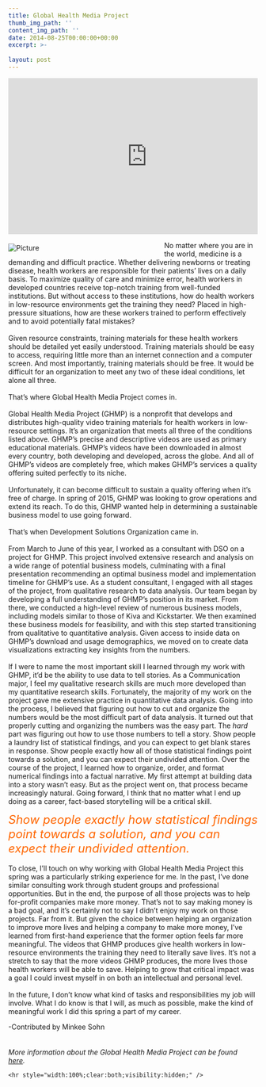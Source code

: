 ```yaml
---
title: Global Health Media Project
thumb_img_path: ''
content_img_path: ''
date: 2014-08-25T00:00:00+00:00
excerpt: >-
  
layout: post
---
```

<div>
  <div id="615052487142789898" align="center" style="width: 100%; overflow-y: hidden;" class="wcustomhtml">
    <iframe width="560" height="315" src="https://www.youtube.com/embed/XCrOde-JYs0" frameborder="0" allowfullscreen=""></iframe>
  </div>
</div>

<span class="imgPusher" style="float:left;height:0px"></span><span style="display: table;z-index:10;width:315px;position:relative;float:left;max-width:100%;;clear:left;margin-top:0px;*margin-top:0px"><a><img src="http://www.dsoglobal.org//uploads/2/4/1/8/24188388/9003244.jpg?299" style="margin-top: 5px; margin-bottom: 10px; margin-left: 0px; margin-right: 10px; none; max-width:100%" alt="Picture" class="galleryImageBorder wsite-image" /></a><span style="display: table-caption; caption-side: bottom; font-size: 90%; margin-top: -10px; margin-bottom: 10px; text-align: center;" class="wsite-caption"></span></span>

<div class="paragraph" style="text-align:left;display:block;">
  <span style="">No matter where you are in the world, medicine is a demanding and difficult practice. Whether delivering newborns or treating disease, health workers are responsible for their patients’ lives on a daily basis. To maximize quality of care and minimize error, health workers in developed countries receive top-notch training from well-funded institutions. But without access to these institutions, how do health workers in low-resource environments get the training they need? Placed in high-pressure situations, how are these workers trained to perform effectively and to avoid potentially fatal mistakes?</span><br /><span style=""></span><br /><span style=""></span> <span style="">Given resource constraints, training materials for these health workers should be detailed yet easily understood. Training materials should be easy to access, requiring little more than an internet connection and a computer screen. And most importantly, training materials should be free. It would be difficult for an organization to meet any two of these ideal conditions, let alone all three.</span><br /><span style=""></span><br /><span style=""></span> <span style="">That’s where Global Health Media Project comes in.</span><br /><span style=""></span><br /><span style=""></span> <span style="">Global Health Media Project (GHMP) is a nonprofit that develops and distributes high-quality video training materials for health workers in low-resource settings. It’s an organization that meets all three of the conditions listed above. GHMP’s precise and descriptive videos are used as primary educational materials. GHMP’s videos have been downloaded in almost every country, both developing and developed, across the globe. And all of GHMP’s videos are completely free, which makes GHMP’s services a quality offering suited perfectly to its niche.</span><br /><span style=""></span><br /><span style=""></span> <span style="">Unfortunately, it can become difficult to sustain a quality offering when it’s free of charge. In spring of 2015, GHMP was looking to grow operations and extend its reach. To do this, GHMP wanted help in determining a sustainable business model to use going forward.  </span><br /><span style=""></span><br /><span style=""></span> <span style="">That’s when Development Solutions Organization came in.</span><br /><span style=""></span><br /><span style=""></span> <span style="">From March to June of this year, I worked as a consultant with DSO on a project for GHMP. This project involved extensive research and analysis on a wide range of potential business models, culminating with a final presentation recommending an optimal business model and implementation timeline for GHMP’s use. As a student consultant, I engaged with all stages of the project, from qualitative research to data analysis. Our team began by developing a full understanding of GHMP’s position in its market. From there, we conducted a high-level review of numerous business models, including models similar to those of Kiva and Kickstarter. We then examined these business models for feasibility, and with this step started transitioning from qualitative to quantitative analysis. Given access to inside data on GHMP’s download and usage demographics, we moved on to create data visualizations extracting key insights from the numbers.</span><br /><span style=""></span><br /><span style=""></span> <span style="">If I were to name the most important skill I learned through my work with GHMP, it’d be the ability to use data to tell stories. As a Communication major, I feel my qualitative research skills are much more developed than my quantitative research skills. Fortunately, the majority of my work on the project gave me extensive practice in quantitative data analysis. Going into the process, I believed that figuring out how to cut and organize the numbers would be the most difficult part of data analysis. It turned out that properly cutting and organizing the numbers was the easy part. The <em style="">hard</em> part was figuring out how to use those numbers to tell a story. Show people a laundry list of statistical findings, and you can expect to get blank stares in response. Show people exactly how all of those statistical findings point towards a solution, and you can expect their undivided attention. Over the course of the project, I learned how to organize, order, and format numerical findings into a factual narrative. My first attempt at building data into a story wasn’t easy. But as the project went on, that process became increasingly natural. Going forward, I think that no matter what I end up doing as a career, fact-based storytelling will be a critical skill. </span><br /><span id="selectionBoundary_1442774575033_2783548687584698" class="rangySelectionBoundary" style="display: none;">﻿</span></p> 
  
  <p>
    <font size="5"><em><font color="#FF6600">Show people exactly how statistical findings point towards a solution, and you can expect their undivided attention.</font></em></font><br /><span style=""></span><br /><span style=""></span> <span style="">To close, I’ll touch on why working with Global Health Media Project this spring was a particularly striking experience for me. In the past, I’ve done similar consulting work through student groups and professional opportunities. But in the end, the purpose of all those projects was to help for-profit companies make more money. That’s not to say making money is a bad goal, and it’s certainly not to say I didn’t enjoy my work on those projects. Far from it. But given the choice between helping an organization to improve more lives and helping a company to make more money, I’ve learned from first-hand experience that the former option feels far more meaningful. The videos that GHMP produces give health workers in low-resource environments the training they need to literally save lives. It’s not a stretch to say that the more videos GHMP produces, the more lives those health workers will be able to save. Helping to grow that critical impact was a goal I could invest myself in on both an intellectual and personal level.</span><br /><span style=""></span><br /><span style=""></span> <span style="">In the future, I don’t know what kind of tasks and responsibilities my job will involve. What I do know is that I will, as much as possible, make the kind of meaningful work I did this spring a part of my career. </span>
  </p>
  
  <p>
    -Contributed by Minkee Sohn<br /><span style=""></span><br /><span style=""></span><br /><em style="">More information about the Global Health Media Project can be found <a href="http://globalhealthmedia.org/what-we-do/projects/" title="" style="">here</a>. </em> </div> 
    
    <hr style="width:100%;clear:both;visibility:hidden;" />